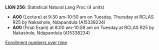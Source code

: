 **LIGN 256**: Statistical Natural Lang Proc (4 units)

- **A00** (Lecture) at 9:30 am–10:50 am on Tuesday, Thursday at RCLAS R25 by Nakashole, Ndapandula (A15338234)
- **A00** (Final Exam) at 8:00 am–10:59 am on Tuesday at RCLAS R25 by Nakashole, Ndapandula (A15338234)

[Enrollment numbers over time](./LIGN256.tsv)
